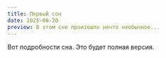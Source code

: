 ```yaml
---
title: Первый сон
date: 2025-06-20
preview: В этом сне произошло нечто необычное...
---
```


Вот подробности сна. Это будет полная версия.
